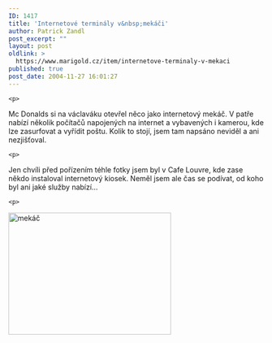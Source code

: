 ```yaml
---
ID: 1417
title: 'Internetové terminály v&nbsp;mekáči'
author: Patrick Zandl
post_excerpt: ""
layout: post
oldlink: >
  https://www.marigold.cz/item/internetove-terminaly-v-mekaci
published: true
post_date: 2004-11-27 16:01:27
---
```

	<p>
Mc Donalds si na václaváku otevřel něco jako internetový mekáč. V patře nabízí několik počítačů napojených na internet a vybavených i kamerou, kde lze zasurfovat a vyřídit poštu. Kolik to stojí, jsem tam napsáno neviděl a ani nezjišťoval.</p>

	<p>
Jen chvíli před pořízením téhle fotky jsem byl v Cafe Louvre, kde zase někdo instaloval internetový kiosek. Neměl jsem ale čas se podívat, od koho byl ani jaké služby nabízí&#8230;</p>

	<p>
<img src="/wp-content/uploads/1/mms-845250276.jpeg" alt="mekáč" width="320" height="240" />
</p>
